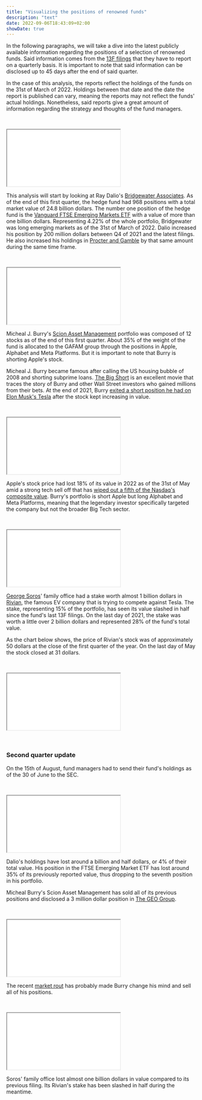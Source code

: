 ```yaml
---
title: "Visualizing the positions of renowned funds"
description: "text"
date: 2022-09-06T18:43:09+02:00
showDate: true
---
```

In the following paragraphs, we will take a dive into the latest publicly available information regarding the positions of a selection of renowned funds. Said information comes from the [13F filings](https://www.investor.gov/introduction-investing/investing-basics/glossary/form-13f-reports-filed-institutional-investment "What is this?") that they have to report on a quarterly basis. It is important to note that said information can be disclosed up to 45 days after the end of said quarter.

In the case of this analysis, the reports reflect the holdings of the funds on the 31st of March of 2022. Holdings between that date and the date the report is published can vary, meaning the reports may not reflect the funds' actual holdings. Nonetheless, said reports give a great amount of information regarding the strategy and thoughts of the fund managers.

<p>&nbsp;</p>

<script type="text/javascript">
  function iframeLoaded1() {
      var iFrameID = document.getElementById('custom_resize1');
      if(iFrameID) {
            iFrameID.height = "";
            iFrameID.height = iFrameID.contentWindow.document.body.scrollHeight + "px";
            window.frames[0].document.body.style.backgroundColor=window.getComputedStyle( document.body ,null).getPropertyValue('background-color')
      }   
  }
</script>

<p/>
<iframe src="/bwa1Q22.html" scrolling=no id="custom_resize1" onload="iframeLoaded1()" allowTransparency="true" class="iframe-center"></iframe>

This analysis will start by looking at Ray Dalio's [Bridgewater Associates](https://www.bridgewater.com/ "What is this?"). As of the end of this first quarter, the hedge fund had 968 positions with a total market value of 24.8 billion dollars. The number one position of the hedge fund is the [Vanguard FTSE Emerging Markets ETF](https://institutional.vanguard.com/investments/product-details/fund/0964 "What is this?") with a value of more than one billion dollars. Representing 4.22% of the whole portfolio, Bridgewater was long emerging markets as of the 31st of March of 2022. Dalio increased his position by 200 million dollars between Q4 of 2021 and the latest filings. He also increased his holdings in [Procter and Gamble](https://us.pg.com/ "What is this?") by that same amount during the same time frame. 

<p>&nbsp;</p>

<script type="text/javascript">
  function iframeLoaded2() {
      var iFrameID = document.getElementById('custom_resize2');
      if(iFrameID) {
            iFrameID.height = "";
            iFrameID.height = iFrameID.contentWindow.document.body.scrollHeight + "px";
            window.frames[0].document.body.style.backgroundColor=window.getComputedStyle( document.body ,null).getPropertyValue('background-color')
      }   
  }
</script>
<p>
<iframe src="/sam1Q22.html" scrolling=no id="custom_resize2" onload="iframeLoaded2()" allowTransparency="true" class="iframe-center"></iframe>

Micheal J. Burry's [Scion Asset Management](https://www.scionasset.com/ "What is this?") portfolio was composed of 12 stocks as of the end of this first quarter. About 35% of the weight of the fund is allocated to the GAFAM group through the positions in Apple, Alphabet and Meta Platforms. But it is important to note that Burry is shorting Apple's stock. 

Micheal J. Burry became famous after calling the US housing bubble of 2008 and shorting subprime loans. [The Big Short](https://www.imdb.com/title/tt1596363/ "What is this?") is an excellent movie that traces the story of Burry and other Wall Street investors who gained millions from their bets. At the end of 2021, Burry [exited a short position he had on Elon Musk's Tesla](https://www.reuters.com/business/finance/big-short-burry-exits-bearish-bets-tesla-google-2021-11-16/ "Check out the news") after the stock kept increasing in value.

<p>&nbsp;</p>

<script type="text/javascript">
  function iframeLoaded3() {
      var iFrameID = document.getElementById('custom_resize3');
      if(iFrameID) {
            iFrameID.height = "";
            iFrameID.height = iFrameID.contentWindow.document.body.scrollHeight + "px";
            window.frames[0].document.body.style.backgroundColor=window.getComputedStyle( document.body ,null).getPropertyValue('background-color')
      }   
  }
</script>
<p>
<iframe src="/AAPL_2022-01-01_2022-05-31.html" scrolling=no id="custom_resize3" onload="iframeLoaded3()" allowTransparency="true" class="iframe-center"></iframe>

Apple's stock price had lost 18% of its value in 2022 as of the 31st of May amid a strong tech sell off that has [wiped out a fifth of the Nasdaq's composite value](https://www.cnbc.com/2022/05/05/tech-selloff-puts-nasdaq-on-pace-for-worst-day-since-june-2020.html "What is this?"). Burry's portfolio is short Apple but long Alphabet and Meta Platforms, meaning that the legendary investor specifically targeted the company but not the broader Big Tech sector. 


<p>&nbsp;</p>

<script type="text/javascript">
  function iframeLoaded4() {
      var iFrameID = document.getElementById('custom_resize4');
      if(iFrameID) {
            iFrameID.height = "";
            iFrameID.height = iFrameID.contentWindow.document.body.scrollHeight + "px";
            window.frames[0].document.body.style.backgroundColor=window.getComputedStyle( document.body ,null).getPropertyValue('background-color')
      }   
  }
</script>
<p>
<iframe src="/sfm1Q22.html" scrolling=no id="custom_resize4" onload="iframeLoaded4()" allowTransparency="true" class="iframe-center"></iframe>

[George Soros](https://www.opensocietyfoundations.org/george-soros "Who is this?")' family office had a stake worth almost 1 billion dollars in [Rivian](https://rivian.com/ "What is this?"), the famous EV company that is trying to compete against Tesla. The stake, representing 15% of the portfolio, has seen its value slashed in half since the fund's last 13F filings. On the last day of 2021, the stake was worth a little over 2 billion dollars and represented 28% of the fund's total value. 


As the chart below shows, the price of Rivian's stock was of approximately 50 dollars at the close of the first quarter of the year. On the last day of May the stock closed at 31 dollars. 


<p>&nbsp;</p>

<script type="text/javascript">
  function iframeLoaded5() {
      var iFrameID = document.getElementById('custom_resize5');
      if(iFrameID) {
            iFrameID.height = "";
            iFrameID.height = iFrameID.contentWindow.document.body.scrollHeight + "px";
            window.frames[0].document.body.style.backgroundColor=window.getComputedStyle( document.body ,null).getPropertyValue('background-color')
      }   
  }
</script>
<p>
<iframe src="/RIVN_2022-01-01_2022-05-31.html" scrolling=no id="custom_resize5" onload="iframeLoaded5()" allowTransparency="true" class="iframe-center"></iframe>
<p>&nbsp;</p>

### Second quarter update

On the 15th of August, fund managers had to send their fund's holdings as of the 30 of June to the SEC. 

<p>&nbsp;</p>

<script type="text/javascript">
  function iframeLoaded6() {
      var iFrameID = document.getElementById('custom_resize6');
      if(iFrameID) {
            iFrameID.height = "";
            iFrameID.height = iFrameID.contentWindow.document.body.scrollHeight + "px";
            window.frames[0].document.body.style.backgroundColor=window.getComputedStyle( document.body ,null).getPropertyValue('background-color')
      }   
  }
</script>

<p/>
<iframe src="/bwa2Q22.html" scrolling=no id="custom_resize6" onload="iframeLoaded6()" allowTransparency="true" class="iframe-center"></iframe>

Dalio's holdings have lost around a billion and half dollars, or 4% of their total value. His position in the FTSE Emerging Market ETF has lost around 35% of its previously reported value, thus dropping to the seventh position in his portfolio. 

Micheal Burry's Scion Asset Management has sold all of its previous positions and disclosed a 3 million dollar position in [The GEO Group](https://www.geogroup.com "What is this?").
<p>&nbsp;</p>

<script type="text/javascript">
  function iframeLoaded7() {
      var iFrameID = document.getElementById('custom_resize7');
      if(iFrameID) {
            iFrameID.height = "";
            iFrameID.height = iFrameID.contentWindow.document.body.scrollHeight + "px";
            window.frames[0].document.body.style.backgroundColor=window.getComputedStyle( document.body ,null).getPropertyValue('background-color')
      }   
  }
</script>

<p/>
<iframe src="/^GSPC_2022-01-01_2022-09-0.html" scrolling=no id="custom_resize7" onload="iframeLoaded7()" allowTransparency="true" class="iframe-center"></iframe>


The recent [market rout](https://www.delcap.com/financial-markets-review-h1-2022 "Check out the news") has probably made Burry change his mind and sell all of his positions. 
<p>&nbsp;</p>
<script type="text/javascript">
  function iframeLoaded8() {
      var iFrameID = document.getElementById('custom_resize8');
      if(iFrameID) {
            iFrameID.height = "";
            iFrameID.height = iFrameID.contentWindow.document.body.scrollHeight + "px";
            window.frames[0].document.body.style.backgroundColor=window.getComputedStyle( document.body ,null).getPropertyValue('background-color')
      }   
  }
</script>

<p/>
<iframe src="/sfm2Q22.html" scrolling=no id="custom_resize8" onload="iframeLoaded8()" allowTransparency="true" class="iframe-center"></iframe>

Soros' family office lost almost one billion dollars in value compared to its previous filing. Its Rivian's stake has been slashed in half during the meantime. 


